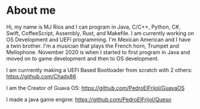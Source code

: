 # About me

Hi, my name is MJ Rios and I can program in Java, C/C++, Python, C#, Swift, CoffeeScript, Assembly, Rust, and Makefile. I am currently working on OS Development and UEFI programming. I'm Mexican American and I have a twin brother. I'm a musician that plays the French horn, Trumpet and Mellophone. November 2020 is when I started to first program in Java and moved on to game development and then to OS development.

I am currrently making a UEFI Based Bootloader from scratch with 2 others: https://github.com/Chadx86

I am the Creator of Guava OS: https://github.com/PedroElFrijol/GuavaOS

I made a java game engine: https://github.com/PedroElFrijol/Queso
